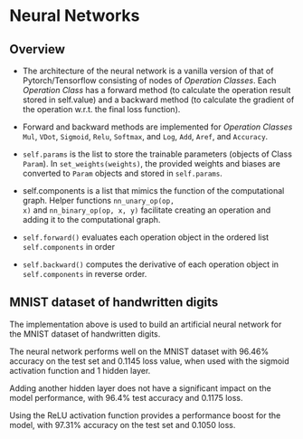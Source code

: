 # Neural Networks

## Overview
- The architecture of the neural network is a vanilla version of that of Pytorch/Tensorflow consisting of nodes of *Operation Classes*. Each *Operation Class* has a forward method (to calculate the operation result stored in self.value) and a backward method (to calculate the gradient of the operation w.r.t. the final loss function).

- Forward and backward methods are implemented for *Operation Classes* <code>Mul</code>, <code>VDot</code>, <code>Sigmoid</code>, <code>Relu</code>, <code>Softmax</code>, and <code>Log</code>, <code>Add</code>, <code>Aref</code>, and <code>Accuracy</code>.

- <code>self.params</code> is the list to store the trainable parameters (objects of Class <code>Param</code>). In <code>set_weights(weights)</code>, the provided weights and biases are converted to <code>Param</code> objects and stored in <code>self.params</code>.

- </code>self.components</code> is a list that mimics the function of the computational graph. Helper functions <code>nn_unary_op(op, x)</code> and <code>nn_binary_op(op, x, y)</code> facilitate creating an operation and adding it to the computational graph.

- <code>self.forward()</code> evaluates each operation object in the ordered list <code>self.components</code> in order

- <code>self.backward()</code> computes the derivative of each operation object in <code>self.components</code> in reverse order.

## MNIST dataset of handwritten digits

The implementation above is used to build an artificial neural network for the MNIST dataset of handwritten digits.

The neural network performs well on the MNIST dataset with 96.46% accuracy on the test set and 0.1145 loss value, when used with the sigmoid activation function and 1 hidden layer.

Adding another hidden layer does not have a significant impact on the model performance, with 96.4% test accuracy and 0.1175 loss.

Using the ReLU activation function provides a performance boost for the model, with 97.31% accuracy on the test set and 0.1050 loss.
